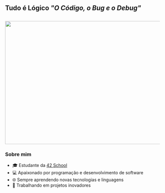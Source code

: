 <h2>Tudo é Lógico <em>"O Código, o Bug e o Debug"</em><h2>
  
<p align="center">
  <img  src="https://camo.githubusercontent.com/19db51af5f90f1b152bc0b9078f5fe97053955be5074f03f17019c70345bdcdb/68747470733a2f2f6d69726f2e6d656469756d2e636f6d2f6d61782f313336302f302a37513379765349765f7430696f4a2d5a2e676966" alt="Banner" width="1920" height="400">
</p>


<!-- Bio Section -->
### Sobre mim
- 🎓 Estudante da [42 School](https://www.42.fr/)
- 💻 Apaixonado por programação e desenvolvimento de software
- 🌐 Sempre aprendendo novas tecnologias e linguagens
- 🚀 Trabalhando em projetos inovadores
